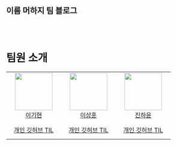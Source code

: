 ## 이름 머하지 팀 블로그
<br>
<br>

# 팀원 소개
<table>
    <tr>
        <td align="center" width="130px">
        <a href="https://github.com/Leek-ki"><img height="100px" src="https://avatars.githubusercontent.com/u/104998537?v=4"></a>
        <br/>
        <a href="https://github.com/Leek-ki">이기현</a>
        </td>
        <td align="center" width="130px">
        <a href="https://github.com/dlwlehd"><img height="100px" src="https://user-images.githubusercontent.com/86334435/211778092-a3ef8455-0840-483e-beaf-11c88a5946f1.png"></a>
        <br/>
        <a href="https://github.com/dlwlehd">이상훈</a>
        </td>
        <td align="center" width="130px">
        <a href="https://github.com/hayoooon"><img height="100px" src="https://user-images.githubusercontent.com/86334435/211778094-2429e742-3079-48d5-bc0d-856a00d52260.jpeg"></a>
        <br/>
        <a href="https://github.com/hayoooon">진하윤</a>
        </td>
    <tr height="50px">
        <td align="center">
            <a href="https://github.com/Leek-ki/beakjoon">개인 깃허브 TIL</a>
        </td>
        <td align="center">
            <a href="https://github.com/dlwlehd/TIL">개인 깃허브 TIL</a>
        </td>
        <td align="center">
            <a href="https://github.com/hayoooon/2023_Summer">개인 깃허브 TIL</a>
        </td>
        </td>
    </tr>
</table>
